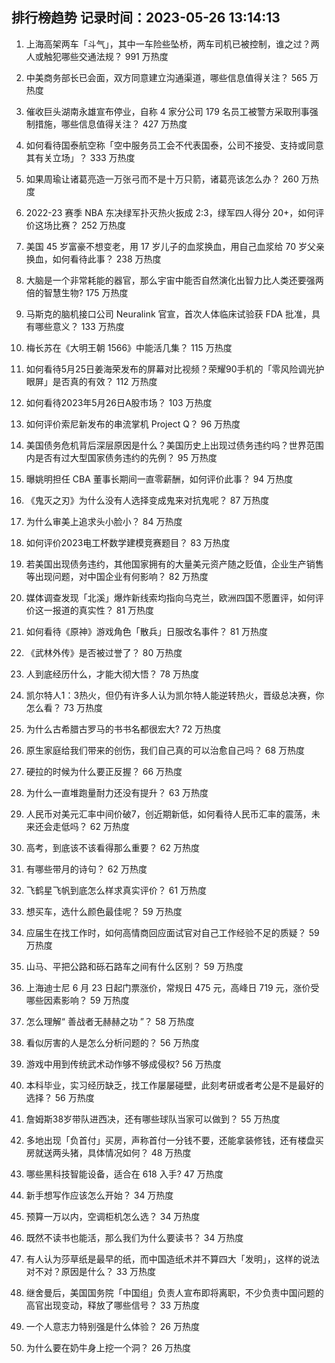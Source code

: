 
## 排行榜趋势 记录时间：2023-05-26 13:14:13
  
  1. 上海高架两车「斗气」，其中一车险些坠桥，两车司机已被控制，谁之过？两人或触犯哪些交通法规？ 991 万热度
    
  2. 中美商务部长已会面，双方同意建立沟通渠道，哪些信息值得关注？ 565 万热度
    
  3. 催收巨头湖南永雄宣布停业，自称 4 家分公司 179 名员工被警方采取刑事强制措施，哪些信息值得关注？ 427 万热度
    
  4. 如何看待国泰航空称「空中服务员工会不代表国泰，公司不接受、支持或同意其有关立场」？ 333 万热度
    
  5. 如果周瑜让诸葛亮造一万张弓而不是十万只箭，诸葛亮该怎么办？ 260 万热度
    
  6. 2022-23 赛季 NBA 东决绿军扑灭热火扳成 2:3，绿军四人得分 20+，如何评价这场比赛？ 252 万热度
    
  7. 美国 45 岁富豪不想变老，用 17 岁儿子的血浆换血，用自己血浆给 70 岁父亲换血，如何看待此事？ 238 万热度
    
  8. 大脑是一个非常耗能的器官，那么宇宙中能否自然演化出智力比人类还要强两倍的智慧生物? 175 万热度
    
  9. 马斯克的脑机接口公司 Neuralink 官宣，首次人体临床试验获 FDA 批准，具有哪些意义？ 133 万热度
    
  10. 梅长苏在《大明王朝 1566》中能活几集？ 115 万热度
    
  11. 如何看待5月25日姜海荣发布的屏幕对比视频？荣耀90手机的「零风险调光护眼屏」是否真的有效？ 112 万热度
    
  12. 如何看待2023年5月26日A股市场？ 103 万热度
    
  13. 如何评价索尼新发布的串流掌机 Project Q？ 96 万热度
    
  14. 美国债务危机背后深层原因是什么？美国历史上出现过债务违约吗？世界范围内是否有过大型国家债务违约的先例？ 95 万热度
    
  15. 曝姚明担任 CBA 董事长期间一直零薪酬，如何评价此事？ 94 万热度
    
  16. 《鬼灭之刃》为什么没有人选择变成鬼来对抗鬼呢？ 87 万热度
    
  17. 为什么审美上追求头小脸小？ 84 万热度
    
  18. 如何评价2023电工杯数学建模竞赛题目？ 83 万热度
    
  19. 若美国出现债务违约，其他国家拥有的大量美元资产随之贬值，企业生产销售等出现问题，对中国企业有何影响？ 82 万热度
    
  20. 媒体调查发现「北溪」爆炸新线索均指向乌克兰，欧洲四国不愿置评，如何评价这一报道的真实性？ 81 万热度
    
  21. 如何看待《原神》游戏角色「散兵」日服改名事件？ 81 万热度
    
  22. 《武林外传》是否被过誉了？ 80 万热度
    
  23. 人到底经历什么，才能大彻大悟？ 78 万热度
    
  24. 凯尔特人1：3热火，但仍有许多人认为凯尔特人能逆转热火，晋级总决赛，你怎么看？ 73 万热度
    
  25. 为什么古希腊古罗马的书书名都很宏大? 72 万热度
    
  26. 原生家庭给我们带来的创伤，我们自己真的可以治愈自己吗？ 68 万热度
    
  27. 硬拉的时候为什么要正反握？ 66 万热度
    
  28. 为什么一直堆跑量耐力还没有提升？ 63 万热度
    
  29. 人民币对美元汇率中间价破7，创近期新低，如何看待人民币汇率的震荡，未来还会走低吗？ 62 万热度
    
  30. 高考，到底该不该看得那么重要？ 62 万热度
    
  31. 有哪些带月的诗句？ 62 万热度
    
  32. 飞鹤星飞帆到底怎么样求真实评价？ 61 万热度
    
  33. 想买车，选什么颜色最佳呢？ 59 万热度
    
  34. 应届生在找工作时，如何高情商回应面试官对自己工作经验不足的质疑？ 59 万热度
    
  35. 山马、平把公路和砾石路车之间有什么区别？ 59 万热度
    
  36. 上海迪士尼 6 月 23 日起门票涨价，常规日 475 元，高峰日 719 元，涨价受哪些因素影响？ 59 万热度
    
  37. 怎么理解“ 善战者无赫赫之功 ”？ 58 万热度
    
  38. 看似厉害的人是怎么分析问题的？ 56 万热度
    
  39. 游戏中用到传统武术动作够不够成侵权? 56 万热度
    
  40. 本科毕业，实习经历缺乏，找工作屡屡碰壁，此刻考研或者考公是不是最好的选择？ 56 万热度
    
  41. 詹姆斯38岁带队进西决，还有哪些球队当家可以做到？ 55 万热度
    
  42. 多地出现「负首付」买房，声称首付一分钱不要，还能拿装修钱，还有楼盘买房就送两头猪，具体情况如何？ 48 万热度
    
  43. 哪些黑科技智能设备，适合在 618 入手? 47 万热度
    
  44. 新手想写作应该怎么开始？ 34 万热度
    
  45. 预算一万以内，空调柜机怎么选？ 34 万热度
    
  46. 既然不读书也能活，那么我们为什么要读书？ 34 万热度
    
  47. 有人认为莎草纸是最早的纸，而中国造纸术并不算四大「发明」，这样的说法对不对？原因是什么？ 33 万热度
    
  48. 继舍曼后，美国国务院「中国组」负责人宣布即将离职，不少负责中国问题的高官出现变动，释放了哪些信号？ 33 万热度
    
  49. 一个人意志力特别强是什么体验？ 26 万热度
    
  50. 为什么要在奶牛身上挖一个洞？ 26 万热度
    
